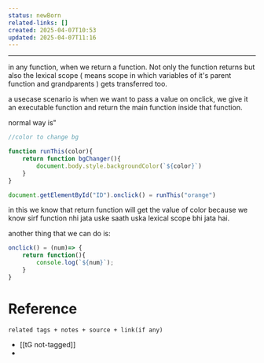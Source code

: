 ```yaml
---
status: newBorn
related-links: []
created: 2025-04-07T10:53
updated: 2025-04-07T11:16
---
```

---

in any function, when we return a function. Not only the function returns but also the lexical scope  ( means scope in which variables of it's parent function and grandparents ) gets transferred too.


a usecase scenario is when we want to pass a value on onclick, we give it an executable function and return the main function inside that function.

normal way is"
```js
//color to change bg

function runThis(color){
	return function bgChanger(){
		document.body.style.backgroundColor(`${color}`)
	}
}

document.getElementById("ID").onclick() = runThis("orange")
```

in this we know that return function will get the value of color because we know sirf function nhi jata uske saath uska lexical scope bhi jata hai. 



another thing that we can do is:
```js
onclick() = (num)=> {
	return function(){
		console.log(`${num}`);
	}
}
```


# Reference
`related tags + notes + source + link(if any)`
 
- [[tG not-tagged]]
- 
